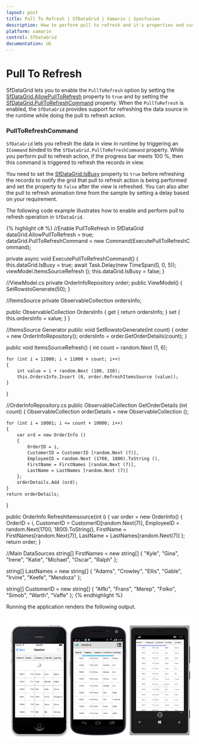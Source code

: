 ```yaml
---
layout: post
title: Pull To Refresh | SfDataGrid | Xamarin | Syncfusion
description: How to perform pull to refresh and it's properties and customizations in a SfDataGrid.
platform: xamarin
control: SfDataGrid
documentation: UG
---
```


# Pull To Refresh

SfDataGrid lets you to enable the `PullToRefresh` option by setting the [SfDataGrid.AllowPullToRefresh](http://help.syncfusion.com/cr/cref_files/xamarin/sfdatagrid/Syncfusion.SfDataGrid.XForms~Syncfusion.SfDataGrid.XForms.SfDataGrid~AllowPullToRefresh.html) property to `true` and by setting the [SfDataGrid.PullToRefreshCommand](http://help.syncfusion.com/cr/cref_files/xamarin/sfdatagrid/Syncfusion.SfDataGrid.XForms~Syncfusion.SfDataGrid.XForms.SfDataGrid~PullToRefreshCommand.html) property. When the `PullToRefresh` is enabled, the `SfDataGrid` provides support for refreshing the data source in the runtime while doing the pull to refresh action. 

### PullToRefreshCommand

`SfDataGrid` lets you refresh the data in view in runtime by triggering an `ICommand` binded to the `SfDataGrid.PullToRefreshCommand` property. While you perform pull to refresh action, if the progress bar meets 100 %, then this command is triggered to refresh the records in view. 

You need to set the [SfDataGrid.IsBusy](http://help.syncfusion.com/cr/cref_files/xamarin/sfdatagrid/Syncfusion.SfDataGrid.XForms~Syncfusion.SfDataGrid.XForms.SfDataGrid~IsBusy.html) property to `true` before refreshing the records to notify the grid that pull to refresh action is being performed and set the property to `false` after the view is refreshed. You can also alter the pull to refresh animation time from the sample by setting a delay based on your requirement.

The following code example illustrates how to enable and perform pull to refresh operation in `SfDataGrid`.

{% highlight c# %}
//Enable PullToRefresh in SfDataGrid
dataGrid.AllowPullToRefresh = true;
dataGrid.PullToRefreshCommand = new Command(ExecutePullToRefreshCommand);
 
private async void ExecutePullToRefreshCommand()
{
    this.dataGrid.IsBusy = true;
    await Task.Delay(new TimeSpan(0, 0, 5));
    viewModel.ItemsSourceRefresh ();
    this.dataGrid.IsBusy = false;
} 

//ViewModel.cs
private OrderInfoRepository order;
public ViewModel()
{
    SetRowstoGenerate(50);
}

//ItemsSource
private ObservableCollection<OrderInfo> ordersInfo;

public ObservableCollection<OrderInfo> OrdersInfo
{
    get { return ordersInfo; }
    set { this.ordersInfo = value; }
}

//ItemsSource Generator
public void SetRowstoGenerate(int count)
{
    order = new OrderInfoRepository();
    ordersInfo = order.GetOrderDetails(count);
}

public void ItemsSourceRefresh()
{
    int count = random.Next (1, 6);

    for (int i = 11000; i < 11000 + count; i++) 
    {
        int value = i + random.Next (100, 150);
        this.OrdersInfo.Insert (0, order.RefreshItemsSource (value));
    }
} 

//OrderInfoRepository.cs
public ObservableCollection<OrderInfo> GetOrderDetails (int count)
{
	ObservableCollection<OrderInfo> orderDetails = new ObservableCollection<OrderInfo> ();

	for (int i = 10001; i <= count + 10000; i++) 
    {
	    var ord = new OrderInfo () 
        {
		    OrderID = i,
		    CustomerID = CustomerID [random.Next (7)],
		    EmployeeID = random.Next (1700, 1800).ToString (),
		    FirstName = FirstNames [random.Next (7)],
		    LastName = LastNames [random.Next (7)]
        };
	    orderDetails.Add (ord);
    }
	return orderDetails;
}

public OrderInfo RefreshItemsource(int i)
{
    var order = new OrderInfo()
    {
        OrderID = i,
        CustomerID = CustomerID[random.Next(7)],
        EmployeeID = random.Next(1700, 1800).ToString(),
        FirstName = FirstNames[random.Next(7)],
        LastName = LastNames[random.Next(7)]
    };
    return order;
}

//Main DataSources
string[] FirstNames = new string[] 
{
    "Kyle",
	"Gina",
	"Irene",
	"Katie",
	"Michael",
	"Oscar",
	"Ralph"
};

string[] LastNames = new string[] 
{
	"Adams",
	"Crowley",
	"Ellis",
	"Gable",
	"Irvine",
	"Keefe",
	"Mendoza"
};

string[] CustomerID = new string[] 
{
	"Alfki",
	"Frans",
	"Merep",
	"Folko",
	"Simob",
	"Warth",
	"Vaffe"
};
{% endhighlight %}

Running the application renders the following output.

![](SfDataGrid_images/PullToRefresh.png)
